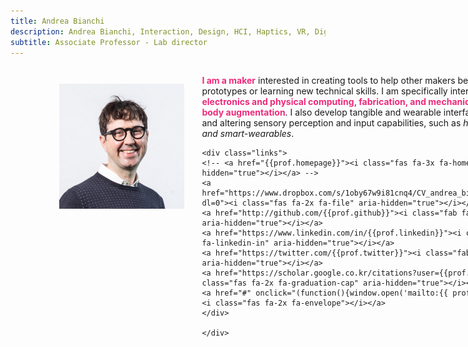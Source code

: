 ```yaml
---
title: Andrea Bianchi
description: Andrea Bianchi, Interaction, Design, HCI, Haptics, VR, Digital Fabrication, Physical computing, Prototyping tools, MAKinteract, KAIST, Korea
subtitle: Associate Professor - Lab director
---
```


<head>
<style>
    .profile {
        display: flex;
        flex-direction: row;
        width: 80%;
        margin: auto;
    }
    
    @media (max-width: 600px) {              
        .profile {
            flex-direction: column;
        }    
    }

    .profile strong{
        color: #EE2A7C;
    }

    .profile img{
        margin: 2em;
        height: 200px;
        width: 200px;
    }



    .links {
        display: flex;
        justify-content: space-between;
        width: 60%;
        margin: auto;
        margin-top: 2em;
    }

    .links a {
        flex-grow: 1;
    }

</style>
</head>

<div class="profile">
<img src="/images/people/andrea_bianchi.jpg" alt="{{prof.name}}" class="rounded-circle">
<div class="description">
<p>
    <strong>I am a maker</strong> interested in creating tools to help other makers better building prototypes or learning new technical skills. I am specifically interested in <strong>tools for electronics and physical computing, fabrication, and mechanical systems for body augmentation</strong>. I also develop tangible and wearable interfaces for enhancing and altering sensory perception and input capabilities, such as <i>haptic controllers and smart-wearables</i>. 
    </p>

    <div class="links">
    <!-- <a href="{{prof.homepage}}"><i class="fas fa-3x fa-home" aria-hidden="true"></i></a> -->
    <a href="https://www.dropbox.com/s/1oby67w9i81cnq4/CV_andrea_bianchi_onePage.pdf?dl=0"><i class="fas fa-2x fa-file" aria-hidden="true"></i></a>
    <a href="http://github.com/{{prof.github}}"><i class="fab fa-2x fa-github" aria-hidden="true"></i></a>
    <a href="https://www.linkedin.com/in/{{prof.linkedin}}"><i class="fab fa-2x fa-linkedin-in" aria-hidden="true"></i></a>
    <a href="https://twitter.com/{{prof.twitter}}"><i class="fab fa-2x fa-twitter" aria-hidden="true"></i></a>
    <a href="https://scholar.google.co.kr/citations?user={{prof.scholar}}"><i class="fas fa-2x fa-graduation-cap" aria-hidden="true"></i></a>
    <a href="#" onclick="(function(){window.open('mailto:{{ prof.email }}');})()"><i class="fas fa-2x fa-envelope"></i></a>
    </div>

    </div>

</div>

## Short Bio

Andrea Bianchi (Korean: 안두리) received his [Ph.D. from KAIST](https://ct.kaist.ac.kr/main.php?lang=1) in 2012, his Master's in Computer Science from [NYU](http://www.nyu.edu) and his Laurea (BSc+MS) in business administration from [Bocconi University](https://www.unibocconi.eu/wps/wcm/connect/bocconi/sitopubblico_en/navigation+tree/home). Before joining [KAIST](https://id.kaist.ac.kr), he worked at [Sungkyunkwan University](http://www.skku.edu/eng/index.do) as a faculty member in the Department of Computer Science, and as a video game programmer for a New York startup after earning his Master's degree. Andrea has an _Erdős number_ of 3 and collects [eyeglasses](https://alsoplantsfly.com/images/pictures/profile/glasses.jpg).

## Experience

**KAIST**

- **Associate Professor** - Department of Industrial Design (9/2019 - present)
- **Assistant Professor** - Department of Industrial Design (9/2015 - 8/2019)

**Sungkyunkwan University**

- **Assistant Professor** - Department of Computer Science (3/2013 - 8/2015)

## Awards

- **KAIST 2020 Technology Innovation Award (공과대학 2020 기술혁신 우수상)**
- **Excellence Teaching Award Fall 2017** Industrial Design, KAIST
- **Best Paper Award** UIST 2020
- **Best Paper Award** TEI 2021
- **Best Paper Award** MobileHCI 2013
- **Best Paper Award** HCI Korea 2018
- **Best Paper Award** HCI Korea 2015
- **Honorable Mention Award** CHI 2021
- **Honorable Mention Award** Augmented Humans 2021
- **Honorable Mention Award** MobileHCI 2017
- **Honorable Mention Award** MobileHCI 2016
- **Best Poster Award** UIST 2016

## Academic Services

**Program committee and editor**

- CHI 2015/16/18/19/21
- UIST 2020
- DIS 2018/20
- TEI 2016/18
- SIGGRAPH E-Tech 2019
- IEEE TOH 2020/2021 guest editor
- Eurohaptics 2018
- DESFORM 2017
- IMCOM 2015

**Conference chair/organizer**

- TEI 2022 poster co-chair
- TEI 2020 Student design challenge co-chair
- TEI 2017 WIP chair
- Korea HCI 2021 International Chair
- Mobile HCI 2021 poster co-chair
- Mobile HCI 2019 Web chair
- ISS 2019 Poster co-chair
- Asia Haptics 2018 demo co-chair
- IEEE World Haptics 2013 art chair
- HAID 2013 poster chair

## Teaching

**ID311 - Software Prototyping**

- Fall: 2016, 2017
- Spring: 2016, 2018-2021

**ID220 - Interaction Prototyping**

- Fall: 2018-2020

**ID307 - Interface Design**

- Spring 2016, 2017

## Additional Resources

- [My calendar](https://calendar.makinteract.com)
- [My previous website](https://alsoplantsfly.com)
- [YouTube channel](https://www.youtube.com/channel/UC5A_g3GYEGeoqBqSSJ11NoQ)
- [Vimeo channel](https://vimeo.com/minimalo)
- [About me page](https://about.me/andreabianchi)
- [Department page](https://id.kaist.ac.kr)
- [Resume](https://www.dropbox.com/s/1oby67w9i81cnq4/CV_andrea_bianchi_onePage.pdf?dl=0)
